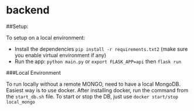 # backend

##Setup:

To setup on a local environment:

- Install the dependencies
  `pip install -r requirements.txt2` (make sure you enable virtual environment if any)
- Run the app:
    `python main.py` or `export FLASK_APP=api` then `flask run`

###Local Environment

To run locally without a remote MONGO, need to have a local MongoDB.
Easiest way is to use docker.
After installing docker, run the command from the `start_db.sh`
file.
To start or stop the DB, just use `docker start/stop local_mongo`
